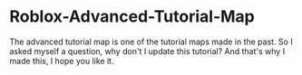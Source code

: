 # Roblox-Advanced-Tutorial-Map
The advanced tutorial map is one of the tutorial maps made in the past. So I asked myself a question, why don't I update this tutorial? And that's why I made this, I hope you like it.
